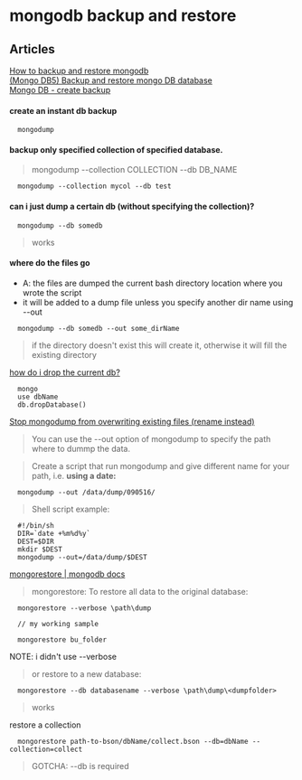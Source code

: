 # mongodb backup and restore

## Articles

[How to backup and restore mongodb](https://www.mongodb.com/basics/backup-and-restore)   
[(Mongo DB5) Backup and restore mongo DB database](https://youtu.be/AsNeE_95QBA)   
[Mongo DB - create backup](https://www.tutorialspoint.com/mongodb/mongodb_create_backup.htm)   

#### create an instant db backup

```
  mongodump
```

#### backup only specified collection of specified database.   

> mongodump --collection COLLECTION --db DB_NAME

```
  mongodump --collection mycol --db test
```

#### can i just dump a certain db (without specifying the collection)?

```
  mongodump --db somedb
```
> works

#### where do the files go
- A: the files are dumped the current bash directory location where you wrote the script
- it will be added to a dump file unless you specify another dir name using --out

```
  mongodump --db somedb --out some_dirName
```
> if the directory doesn't exist this will create it, otherwise it will fill the existing directory

<!-- mongodump --db dbname --out lohost_bu -->

[how do i drop the current db?](https://docs.mongodb.com/manual/reference/method/db.dropDatabase/)   

```
  mongo
  use dbName
  db.dropDatabase()
```

[Stop mongodump from overwriting existing files (rename instead)](https://stackoverflow.com/questions/39326526/stop-mongodump-from-overwriting-existing-files-rename-instead)

> You can use the --out option of mongodump to specify the path where to dummp the data.

> Create a script that run mongodump and give different name for your path, i.e. **using a date:**

```
  mongodump --out /data/dump/090516/
```

> Shell script example:   

```
  #!/bin/sh
  DIR=`date +%m%d%y`
  DEST=$DIR
  mkdir $DEST
  mongodump --out=/data/dump/$DEST
```

[mongorestore | mongodb docs](https://docs.mongodb.com/database-tools/mongorestore/)   

> mongorestore: To restore all data to the original database:

```
  mongorestore --verbose \path\dump

  // my working sample

  mongorestore bu_folder
```
NOTE: i didn't use --verbose

> or restore to a new database:
> 
```
  mongorestore --db databasename --verbose \path\dump\<dumpfolder>
```
> works

restore a collection

```
  mongorestore path-to-bson/dbName/collect.bson --db=dbName --collection=collect
```
> GOTCHA: --db is required